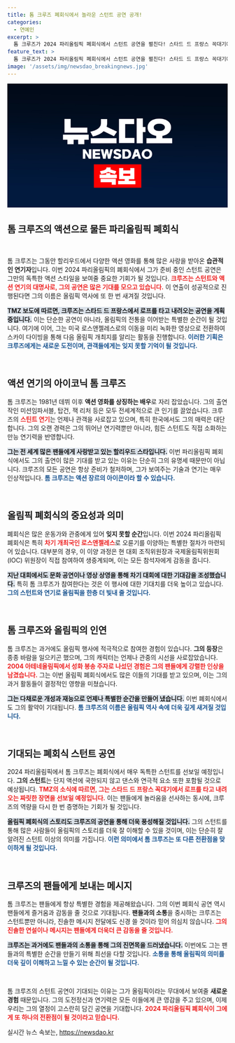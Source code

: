 ```yaml
---
title: 톰 크루즈 폐회식에서 놀라운 스턴트 공연 공개!
categories:
  - 연예인
excerpt: >
  톰 크루즈가 2024 파리올림픽 폐회식에서 스턴트 공연을 펼친다! 스타드 드 프랑스 꼭대기에서 로프를 타고 내려온 후, LA로 이동해 스카이 다이빙하며 오륜기를 전달하는 이번 이벤트는 그의 직접 제안으로 이루어졌다.
feature_text: >
  톰 크루즈가 2024 파리올림픽 폐회식에서 스턴트 공연을 펼친다! 스타드 드 프랑스 꼭대기에서 로프를 타고 내려온 후, LA로 이동해 스카이 다이빙하며 오륜기를 전달하는 이번 이벤트는 그의 직접 제안으로 이루어졌다.
image: '/assets/img/newsdao_breakingnews.jpg'
---
```


<p><img src="/assets/img/newsdao_breakingnews.jpg" alt="firstkoreanews 속보" /></p>

<h2 data-ke-size="size26">톰 크루즈의 액션으로 물든 파리올림픽 폐회식</h2>

<p data-ke-size="size16">&nbsp;</p>

<p>톰 크루즈는 그동안 할리우드에서 다양한 액션 영화를 통해 많은 사랑을 받아온 <b>습관적인 연기자</b>입니다. 이번 2024 파리올림픽의 폐회식에서 그가 준비 중인 스턴트 공연은 그만의 독특한 액션 스타일을 보여줄 중요한 기회가 될 것입니다. <b><span style="color: #ee2323;">크루즈는 스턴트와 액션 연기의 대명사로, 그의 공연은 많은 기대를 모으고 있습니다.</span></b> 이 연출이 성공적으로 진행된다면 그의 이름은 올림픽 역사에 또 한 번 새겨질 것입니다. </p>

<p><b><span style="background-color: #21538527;">TMZ 보도에 따르면, 크루즈는 스타드 드 프랑스에서 로프를 타고 내려오는 공연을 계획 중입니다.</span></b> 이는 단순한 공연이 아니라, 올림픽의 전통을 이어받는 특별한 순간이 될 것입니다. 여기에 이어, 그는 미국 로스앤젤레스로의 이동을 미리 녹화한 영상으로 전환하여 스카이 다이빙을 통해 다음 올림픽 개최지를 알리는 활동을 진행합니다. <b><span style="color: #1a5490;">이러한 기획은 크루즈에게는 새로운 도전이며, 관객들에게는 잊지 못할 기억이 될 것입니다.</span></b></p>

<p data-ke-size="size16">&nbsp;</p>

<h2 data-ke-size="size26">액션 연기의 아이코닉 톰 크루즈</h2>

<p>톰 크루즈는 1981년 데뷔 이후 <b>액션 영화를 상징하는 배우</b>로 자리 잡았습니다. 그의 출연작인 미션임파서블, 탑건, 잭 리처 등은 모두 전세계적으로 큰 인기를 끌었습니다. 크루즈의 <b><span style="color: #ee2323;">스틴트 연기</span></b>는 언제나 관객을 사로잡고 있으며, 특히 한국에서도 그의 매력은 대단합니다. 그의 오랜 경력은 그의 뛰어난 연기력뿐만 아니라, 힘든 스턴트도 직접 소화하는 만능 연기력을 반영합니다. </p>

<p><b><span style="background-color: #21538527;">그는 전 세계 많은 팬들에게 사랑받고 있는 할리우드 스타입니다.</span></b> 이번 파리올림픽 폐회식에서도 그의 출연이 많은 기대를 받고 있는 이유는 단순히 그의 유명세 때문만이 아닙니다. 크루즈의 모든 공연은 항상 준비가 철저하며, 그가 보여주는 기술과 연기는 매우 인상적입니다. <b><span style="color: #1a5490;">톰 크루즈는 액션 장르의 아이콘이라 할 수 있습니다.</span></b></p>

<p data-ke-size="size16">&nbsp;</p>

<h2 data-ke-size="size26">올림픽 폐회식의 중요성과 의미</h2>

<p>폐회식은 많은 운동가와 관중에게 있어 <b>잊지 못할 순간</b>입니다. 이번 2024 파리올림픽 폐회식은 특히 <b><span style="color: #ee2323;">차기 개최국인 로스앤젤레스</span></b>로 오륜기를 이양하는 특별한 절차가 마련되어 있습니다. 대부분의 경우, 이 이양 과정은 현 대회 조직위원장과 국제올림픽위원회(IOC) 위원장이 직접 참여하여 생중계되며, 이는 모든 참석자에게 감동을 줍니다. </p>

<p><b><span style="background-color: #21538527;">지난 대회에서도 문화 공연이나 영상 상영을 통해 차기 대회에 대한 기대감을 조성했습니다.</span></b> 특히 톰 크루즈가 참여한다는 것은 이 행사에 대한 기대치를 더욱 높이고 있습니다. <b><span style="color: #1a5490;">그의 스턴트와 연기로 올림픽을 한층 더 빛내 줄 것입니다.</span></b></p>

<p data-ke-size="size16">&nbsp;</p>

<h2 data-ke-size="size26">톰 크루즈와 올림픽의 인연</h2>

<p>톰 크루즈는 과거에도 올림픽 행사에 적극적으로 참여한 경험이 있습니다. <b>그의 등장</b>은 종종 바람을 일으키곤 했으며, 그의 캐릭터는 언제나 관중의 시선을 사로잡았습니다. <b><span style="color: #ee2323;">2004 아테네올림픽에서 성화 봉송 주자로 나섰던 경험은 그의 팬들에게 강렬한 인상을 남겼습니다.</span></b> 그는 이번 올림픽 폐회식에서도 많은 이들의 기대를 받고 있으며, 이는 그의 과거 활동들이 결정적인 영향을 미쳤습니다. </p>

<p><b><span style="background-color: #21538527;">그는 다채로운 개성과 재능으로 언제나 특별한 순간을 만들어 냈습니다.</span></b> 이번 폐회식에서도 그의 활약이 기대됩니다. <b><span style="color: #1a5490;">톰 크루즈의 이름은 올림픽 역사 속에 더욱 깊게 새겨질 것입니다.</span></b></p>

<p data-ke-size="size16">&nbsp;</p>

<h2 data-ke-size="size26">기대되는 폐회식 스턴트 공연</h2>

<p>2024 파리올림픽에서 톰 크루즈는 폐회식에서 매우 독특한 스턴트를 선보일 예정입니다. <b>그의 스턴트</b>는 단지 액션에 국한되지 않고 댄스와 연극적 요소 또한 포함될 것으로 예상됩니다. <b><span style="color: #ee2323;">TMZ의 소식에 따르면, 그는 스타드 드 프랑스 꼭대기에서 로프를 타고 내려오는 짜릿한 장면을 선보일 예정입니다.</span></b> 이는 팬들에게 놀라움을 선사하는 동시에, 크루즈의 역량을 다시 한 번 증명하는 기회가 될 것입니다. </p>

<p><b><span style="background-color: #21538527;">올림픽 폐회식의 스토리도 크루즈의 공연을 통해 더욱 풍성해질 것입니다.</span></b> 그의 스턴트를 통해 많은 사람들이 올림픽의 스토리를 더욱 잘 이해할 수 있을 것이며, 이는 단순히 잘 알려진 스턴트 이상의 의미를 가집니다. <b><span style="color: #1a5490;">이런 의미에서 톰 크루즈는 또 다른 전환점을 맞이하게 될 것입니다.</span></b></p>

<p data-ke-size="size16">&nbsp;</p>

<h2 data-ke-size="size26">크루즈의 팬들에게 보내는 메시지</h2>

<p>톰 크루즈는 팬들에게 항상 특별한 경험을 제공해왔습니다. 그의 이번 폐회식 공연 역시 팬들에게 즐거움과 감동을 줄 것으로 기대됩니다. <b>팬들과의 소통</b>을 중시하는 크루즈는 스턴트뿐만 아니라, 진솔한 메시지 전달에도 신경 쓸 것이라 믿어 의심치 않습니다. <b><span style="color: #ee2323;">그의 진솔한 연설이나 메시지는 팬들에게 더욱더 큰 감동을 줄 것입니다.</span></b></p>

<p><b><span style="background-color: #21538527;">크루즈는 과거에도 팬들과의 소통을 통해 그의 진면목을 드러냈습니다.</span></b> 이번에도 그는 팬들과의 특별한 순간을 만들기 위해 최선을 다할 것입니다. <b><span style="color: #1a5490;">소통을 통해 올림픽의 의미를 더욱 깊이 이해하고 느낄 수 있는 순간이 될 것입니다.</span></b></p>

<p data-ke-size="size16">&nbsp;</p>

<p>톰 크루즈의 스턴트 공연이 기대되는 이유는 그가 올림픽이라는 무대에서 보여줄 <b>새로운 경험</b> 때문입니다. 그의 도전정신과 연기력은 모든 이들에게 큰 영감을 주고 있으며, 이제 우리는 그의 열정이 고스란히 담긴 공연을 기대합니다. <b><span style="color: #ee2323;">2024 파리올림픽 폐회식이 그에게 또 하나의 전환점이 될 것이라고 믿습니다.</span></b></p>
실시간 뉴스 속보는, <a href="https://newsdao.kr" rel="dofollow">https://newsdao.kr</a>


